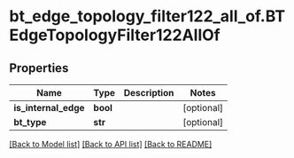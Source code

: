# bt_edge_topology_filter122_all_of.BTEdgeTopologyFilter122AllOf

## Properties
Name | Type | Description | Notes
------------ | ------------- | ------------- | -------------
**is_internal_edge** | **bool** |  | [optional] 
**bt_type** | **str** |  | [optional] 

[[Back to Model list]](../README.md#documentation-for-models) [[Back to API list]](../README.md#documentation-for-api-endpoints) [[Back to README]](../README.md)


